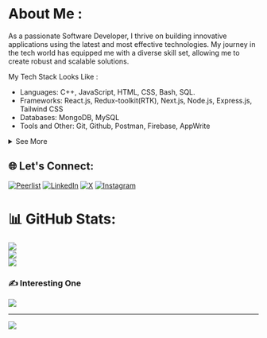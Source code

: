 # About Me :
As a passionate Software Developer, I thrive on building innovative applications using the latest and most effective technologies. My journey in the tech world has equipped me with a diverse skill set, allowing me to create robust and scalable solutions.

My Tech Stack Looks Like :

- Languages: C++, JavaScript, HTML, CSS, Bash, SQL.
- Frameworks: React.js, Redux-toolkit(RTK), Next.js, Node.js, Express.js, Tailwind CSS
- Databases: MongoDB, MySQL
- Tools and Other: Git, Github, Postman, Firebase, AppWrite

<details>
  <summary>See More</summary>
  
  Collaboration and teamwork are at the core of my work ethic. I believe that the best solutions come from diverse minds working together, and I am always eager to contribute to and learn from my team.

  Beyond coding, I am deeply interested in the latest trends and advancements in the tech industry. I enjoy engaging in conversations about emerging technologies and their potential impacts.

  In my free time, I am an avid reader and enjoy immersing myself in books that broaden my perspective. I also love watching podcasts that offer insights into various fields and playing and watching sports to stay active and entertained.

  Feel free to reach out - My DMs are always open for interesting conversations and networking opportunities.<br>---

  </details>


  ## 🌐 Let's Connect:
[![Peerlist](https://github-readme-badge.peerlist.io/api/pritesh_7098)](https://peerlist.io/pritesh_7098)
[![LinkedIn](https://img.shields.io/badge/LinkedIn-%230077B5.svg?logo=linkedin&logoColor=white)](https://linkedin.com/in/pritesh-dhanad-63b570158)
[![X](https://img.shields.io/badge/X-black.svg?logo=X&logoColor=white)](https://x.com/pritesh_7098)
[![Instagram](https://img.shields.io/badge/Instagram-%23E4405F.svg?logo=Instagram&logoColor=white)](https://instagram.com/pritesh_7098)

  
  # 📊 GitHub Stats:
  ![](https://github-readme-stats.vercel.app/api?username=pritesh7098&theme=dark&hide_border=false&include_all_commits=false&count_private=false)<br/>
  ![](https://github-readme-streak-stats.herokuapp.com/?user=pritesh7098&theme=dark&hide_border=false)<br/>
  ![](https://github-readme-stats.vercel.app/api/top-langs/?username=pritesh7098&theme=dark&hide_border=false&include_all_commits=false&count_private=false&layout=compact)

  ### ✍️ Interesting One
  ![](https://quotes-github-readme.vercel.app/api?type=horizontal&theme=radical)

  ---
  [![](https://visitcount.itsvg.in/api?id=pritesh7098&icon=9&color=12)](https://visitcount.itsvg.in)


